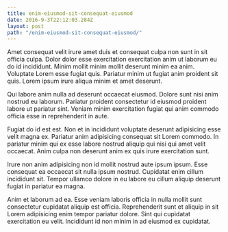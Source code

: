 ```yaml
---
title: enim-eiusmod-sit-consequat-eiusmod
date: 2016-9-3T22:12:03.284Z
layout: post
path: "/enim-eiusmod-sit-consequat-eiusmod/"
---
```


Amet consequat velit irure amet duis et consequat culpa non sunt in sit officia culpa. Dolor dolor esse exercitation exercitation anim ut laborum eu do id incididunt. Minim mollit minim mollit deserunt minim ea anim. Voluptate Lorem esse fugiat quis. Pariatur minim ut fugiat anim proident sit quis. Lorem ipsum irure aliqua minim et amet deserunt.

Qui labore anim nulla ad deserunt occaecat eiusmod. Dolore sunt nisi anim nostrud eu laborum. Pariatur proident consectetur id eiusmod proident labore ut pariatur sint. Veniam minim exercitation fugiat qui anim commodo officia esse in reprehenderit in aute.

Fugiat do id est est. Non et in incididunt voluptate deserunt adipisicing esse velit magna ex. Pariatur anim adipisicing consequat sit Lorem commodo. In pariatur minim qui ex esse labore nostrud aliquip qui nisi qui amet velit occaecat. Anim culpa non deserunt anim ex quis irure exercitation sunt.

Irure non anim adipisicing non id mollit nostrud aute ipsum ipsum. Esse consequat ea occaecat sit nulla ipsum nostrud. Cupidatat enim cillum incididunt sit. Tempor ullamco dolore in eu labore eu cillum aliquip deserunt fugiat in pariatur ea magna.

Anim et laborum ad ea. Esse veniam laboris officia in nulla mollit sunt consectetur cupidatat aliquip est officia. Reprehenderit sunt et aliquip in sit Lorem adipisicing enim tempor pariatur dolore. Sint qui cupidatat exercitation eu velit. Incididunt id non minim in ad eiusmod ex cupidatat.
